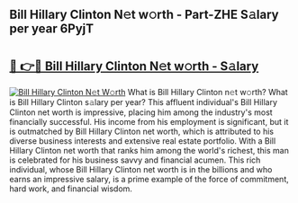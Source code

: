 ## Bill Hillary Clinton N𝚎t w𝚘rth - Part-ZHE S𝚊lary per year 6PyjT

# <h2><a href="http://gc4b34u.nevu.top/?p=Bill+Hillary+Clinton">🔗 👉🔴 Bill Hillary Clinton N𝚎t w𝚘rth - S𝚊lary</a></h2>

[![Bill Hillary Clinton N𝚎t W𝚘rth](https://i.imgur.com/Oavwk0R.jpeg)](http://gc4b34u.nevu.top/?p=Bill+Hillary+Clinton)
What is Bill Hillary Clinton n𝚎t w𝚘rth? What is Bill Hillary Clinton s𝚊lary per year?
This affluent individual's Bill Hillary Clinton net worth is impressive, placing him among the industry's most financially successful. His income from his employment is significant, but it is outmatched by Bill Hillary Clinton net worth, which is attributed to his diverse business interests and extensive real estate portfolio. With a Bill Hillary Clinton net worth that ranks him among the world's richest, this man is celebrated for his business savvy and financial acumen. This rich individual, whose Bill Hillary Clinton net worth is in the billions and who earns an impressive salary, is a prime example of the force of commitment, hard work, and financial wisdom.
